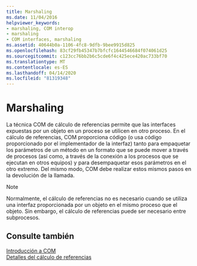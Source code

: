 ```yaml
---
title: Marshaling
ms.date: 11/04/2016
helpviewer_keywords:
- marshaling, COM interop
- marshaling
- COM interfaces, marshaling
ms.assetid: 40644b0a-1106-4fc8-9dfb-9bee9915d825
ms.openlocfilehash: 83cf29fb45347b7bfcfc1644546684f074061d25
ms.sourcegitcommit: c123cc76bb2b6c5cde6f4c425ece420ac733bf70
ms.translationtype: MT
ms.contentlocale: es-ES
ms.lasthandoff: 04/14/2020
ms.locfileid: "81319348"
---
```

# <a name="marshaling"></a>Marshaling

La técnica COM de cálculo de referencias permite que las interfaces expuestas por un objeto en un proceso se utilicen en otro proceso. En el cálculo de referencias, COM proporciona código (o usa código proporcionado por el implementador de la interfaz) tanto para empaquetar los parámetros de un método en un formato que se puede mover a través de procesos (así como, a través de la conexión a los procesos que se ejecutan en otros equipos) y para desempaquetar esos parámetros en el otro extremo. Del mismo modo, COM debe realizar estos mismos pasos en la devolución de la llamada.

> [!NOTE]
> Normalmente, el cálculo de referencias no es necesario cuando se utiliza una interfaz proporcionada por un objeto en el mismo proceso que el objeto. Sin embargo, el cálculo de referencias puede ser necesario entre subprocesos.

## <a name="see-also"></a>Consulte también

[Introducción a COM](../atl/introduction-to-com.md)<br/>
[Detalles del cálculo de referencias](/windows/win32/com/marshaling-details)

